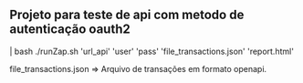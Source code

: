 ## Projeto para teste de api com metodo de autenticação oauth2


| bash ./runZap.sh 'url_api' 'user' 'pass' 'file_transactions.json'  'report.html' 

file_transactions.json => Arquivo de transações em formato openapi.